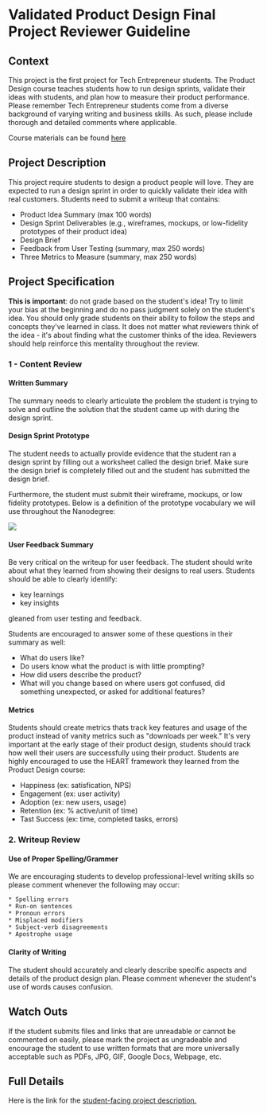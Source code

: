 Validated Product Design Final Project Reviewer Guideline
===

## Context

This project is the first project for Tech Entrepreneur students. The Product Design course teaches students how to run design sprints, validate their ideas with students, and plan how to measure their product performance. Please remember Tech Entrepreneur students come from a diverse background of varying writing and business skills. As such, please include thorough and detailed comments where applicable.

Course materials can be found [here](https://www.udacity.com/course/viewer#!/c-ud509-nd)

## Project Description

This project require students to design a product people will love. They are expected to run a design sprint in order to quickly validate their idea with real customers. Students need to submit a writeup that contains:

* Product Idea Summary (max 100 words)
* Design Sprint Deliverables (e.g., wireframes, mockups, or low-fidelity prototypes of their product idea)
* Design Brief
* Feedback from User Testing (summary, max 250 words)
* Three Metrics to Measure (summary, max 250 words)


## Project Specification

**This is important**: do not grade based on the student's idea! Try to limit your bias at the beginning and do no pass judgment solely on the student's idea. You should only grade students on their ability to follow the steps and concepts they've learned in class. It does not matter what reviewers think of the idea - it's about finding what the customer thinks of the idea. Reviewers should help reinforce this mentality throughout the review.

### 1 - Content Review

#### Written Summary

The summary needs to clearly articulate the problem the student is trying to solve and outline the solution that the student came up with during the design sprint. 

#### Design Sprint Prototype

The student needs to actually provide evidence that the student ran a design sprint by filling out a worksheet called the design brief. Make sure the design brief is completely filled out and the student has submitted the design brief.

Furthermore, the student must submit their wireframe, mockups, or low fidelity prototypes. Below is a definition of the prototype vocabulary we will use throughout the Nanodegree:

![](http://i.imgur.com/AfPnNT5.png)

#### User Feedback Summary

Be very critical on the writeup for user feedback. The student should write about what they learned from showing their designs to real users. Students should be able to clearly identify:

* key learnings
* key insights 

gleaned from user testing and feedback.

Students are encouraged to answer some of these questions in their summary as well:

* What do users like?
* Do users know what the product is with little prompting?
* How did users describe the product?
* What will you change based on where users got confused, did something unexpected, or asked for additional features? 


#### Metrics

Students should create metrics thats track key features and usage of the product instead of vanity metrics such as "downloads per week." It's very important at the early stage of their product design, students should track how well their users are successfully using their product. Students are highly encouraged to use the HEART framework they learned from the Product Design course:

* Happiness (ex: satisfication, NPS)
* Engagement (ex: user activity)
* Adoption (ex: new users, usage)
* Retention (ex: % active/unit of time)
* Tast Success (ex: time, completed tasks, errors)

### 2. Writeup Review

#### Use of Proper Spelling/Grammer

We are encouraging students to develop professional-level writing skills so please comment whenever the following may occur:

	* Spelling errors
	* Run-on sentences
	* Pronoun errors
	* Misplaced modifiers
	* Subject-verb disagreements
	* Apostrophe usage

#### Clarity of Writing

The student should accurately and clearly describe specific aspects and details of the product design plan. Please comment whenever the student's use of words causes confusion.

## Watch Outs

If the student submits files and links that are unreadable or cannot be commented on easily, please mark the project as ungradeable and encourage the student to use written formats that are more universally acceptable such as PDFs, JPG, GIF, Google Docs, Webpage, etc.

## Full Details

Here is the link for the [student-facing project description.](https://docs.google.com/document/d/1nJ9m24mSarT5MM-I3AneaWa6kVxCydG_DJgsC7dE7jk/pub?embedded=true)

